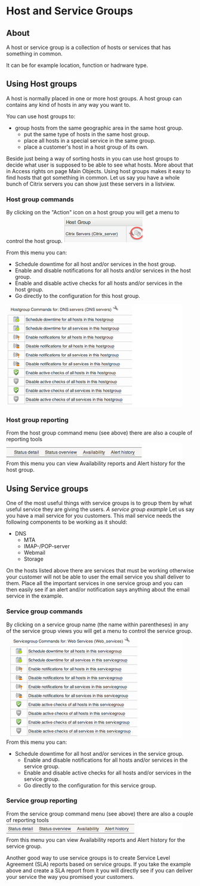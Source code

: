 # Host and Service Groups

## About

A host or service group is a collection of hosts or services that has something in common.

It can be for example location, function or hadrware type.

## Using Host groups

A host is normally placed in one or more host groups. A host group can contains any kind of hosts in any way you want to.

You can use host groups to:

- group hosts from the same geographic area in the same host group.
  - put the same type of hosts in the same host group.
  - place all hosts in a special service in the same group.
  - place a customer's host in a host group of its own.

 Beside just being a way of sorting hosts in you can use host groups to decide what user is supposed to be able to see what hosts. More about that in Access rights on page Main Objects.
 Using host groups makes it easy to find hosts that got something in common. Let us say you have a whole bunch of Citrix servers you can show just these servers in a listview.

### Host group commands

By clicking on the "Action" icon on a host group you will get a menu to control the host group.
 ![](attachments/16482320/16679209.png)

From this menu you can:

- Schedule downtime for all host and/or services in the host group.
- Enable and disable notifications for all hosts and/or services in the host group.
- Enable and disable active checks for all hosts and/or services in the host group.
- Go directly to the configuration for this host group.

![](attachments/16482320/16679207.png)

### Host group reporting

From the host group command menu (see above) there are also a couple of reporting tools
 ![](attachments/16482320/16679208.png)
 From this menu you can view Availability reports and Alert history for the host group.

## Using Service groups

One of the most useful things with service groups is to group them by what useful service they are giving the users.
*A service group example*
 Let us say you have a mail service for you customers. This mail service needs the following components to be working as it should:

- DNS
  - MTA
  - IMAP-/POP-server
  - Webmail
  - Storage

On the hosts listed above there are services that must be working otherwise your customer will not be able to user the email service you shall deliver to them.
 Place all the important services in one service group and you can then easily see if an alert and/or notification says anything about the email service in the example.

### Service group commands

By clicking on a service group name (the name within parentheses) in any of the service group views you will get a menu to control the service group.
![](attachments/16482320/16679214.png)
 From this menu you can:

- Schedule downtime for all host and/or services in the service group.
  - Enable and disable notifications for all hosts and/or services in the service group.
  - Enable and disable active checks for all hosts and/or services in the service group.
  - Go directly to the configuration for this service group.

### Service group reporting

From the service group command menu (see above) there are also a couple of reporting tools
 ![](attachments/16482320/16679213.png)
 From this menu you can view Availability reports and Alert history for the service group.

Another good way to use service groups is to create Service Level Agreement (SLA) reports based on service groups. If you take the example above and create a SLA report from it you will directly see if you can deliver your service the way you promised your customers.
